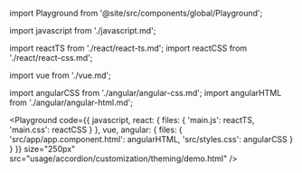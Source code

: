 import Playground from '@site/src/components/global/Playground';

import javascript from './javascript.md';

import reactTS from './react/react-ts.md';
import reactCSS from './react/react-css.md';

import vue from './vue.md';

import angularCSS from './angular/angular-css.md';
import angularHTML from './angular/angular-html.md';

<Playground
  code={{
    javascript,
    react: {
      files: {
        'main.js': reactTS,
        'main.css': reactCSS
      }
    },
    vue,
    angular: {
      files: {
        'src/app/app.component.html': angularHTML,
        'src/styles.css': angularCSS
      }
    }
  }}
  size="250px"
  src="usage/accordion/customization/theming/demo.html"
/>
